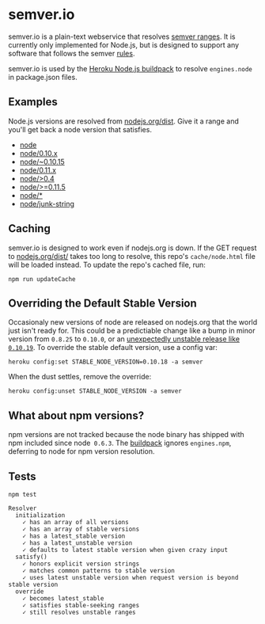 # semver.io

semver.io is a plain-text webservice that resolves [semver ranges](https://npmjs.org/doc/misc/semver.html#Ranges).
It is currently only implemented for Node.js, but is designed to
support any software that follows the semver [rules](http://semver.org/).

semver.io is used by the
[Heroku Node.js buildpack](https://github.com/heroku/heroku-buildpack-nodejs)
to resolve `engines.node` in package.json files.

## Examples

Node.js versions are resolved from [nodejs.org/dist](http://nodejs.org/dist).
Give it a range and you'll get back a node version that satisfies.

- [node](https://semver.io/node)
- [node/0.10.x](https://semver.io/node/0.10.x)
- [node/~0.10.15](https://semver.io/node/~0.10.15)
- [node/0.11.x](https://semver.io/node/0.11.x)
- [node/>0.4](https://semver.io/node/>0.4)
- [node/>=0.11.5](https://semver.io/node/>=0.11.5)
- [node/*](https://semver.io/node/*)
- [node/junk-string](https://semver.io/node/junk-string)

## Caching

semver.io is designed to work even if nodejs.org is down. If the GET request to
[nodejs.org/dist/](http://nodejs.org/dist/) takes too long to resolve, this repo's
`cache/node.html` file will be loaded instead. To update the repo's cached file, run:

```
npm run updateCache
```

## Overriding the Default Stable Version

Occasionaly new versions of node are released on nodejs.org that the world just isn't ready for.
This could be a predictiable change like a bump in minor version from `0.8.25` to `0.10.0`,
or an [unexpectedly unstable release like `0.10.19`](https://github.com/joyent/node/issues/6263).
To override the stable default version, use a config var:

```
heroku config:set STABLE_NODE_VERSION=0.10.18 -a semver
```

When the dust settles, remove the override:

```
heroku config:unset STABLE_NODE_VERSION -a semver
```

## What about npm versions?

npm versions are not tracked because the node binary has shipped with npm
included since node` 0.6.3`. The [buildpack](https://github.com/heroku/heroku-buildpack-nodejs)
ignores `engines.npm`, deferring to node for npm version resolution.

## Tests

```
npm test

Resolver
  initialization
    ✓ has an array of all versions
    ✓ has an array of stable versions
    ✓ has a latest_stable version
    ✓ has a latest_unstable version
    ✓ defaults to latest stable version when given crazy input
  satisfy()
    ✓ honors explicit version strings
    ✓ matches common patterns to stable version
    ✓ uses latest unstable version when request version is beyond stable version
  override
    ✓ becomes latest_stable
    ✓ satisfies stable-seeking ranges
    ✓ still resolves unstable ranges
```